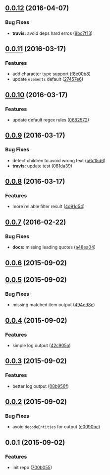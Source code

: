 <a name="0.0.12"></a>
## [0.0.12](https://github.com/sparanoid/grunt-leading-quotes/compare/v0.0.11...v0.0.12) (2016-04-07)


### Bug Fixes

* **travis:** avoid deps hard erros ([8bc7f13](https://github.com/sparanoid/grunt-leading-quotes/commit/8bc7f13))



<a name="0.0.11"></a>
## [0.0.11](https://github.com/sparanoid/grunt-leading-quotes/compare/v0.0.10...v0.0.11) (2016-03-17)


### Features

* add character type support ([f8e00b8](https://github.com/sparanoid/grunt-leading-quotes/commit/f8e00b8))
* update `elements` default ([27457e6](https://github.com/sparanoid/grunt-leading-quotes/commit/27457e6))



<a name="0.0.10"></a>
## [0.0.10](https://github.com/sparanoid/grunt-leading-quotes/compare/v0.0.9...v0.0.10) (2016-03-17)


### Features

* update default regex rules ([0682572](https://github.com/sparanoid/grunt-leading-quotes/commit/0682572))



<a name="0.0.9"></a>
## [0.0.9](https://github.com/sparanoid/grunt-leading-quotes/compare/v0.0.8...v0.0.9) (2016-03-17)


### Bug Fixes

* detect children to avoid wrong text ([b6c15d6](https://github.com/sparanoid/grunt-leading-quotes/commit/b6c15d6))
* **travis:** update test ([081da39](https://github.com/sparanoid/grunt-leading-quotes/commit/081da39))



<a name="0.0.8"></a>
## [0.0.8](https://github.com/sparanoid/grunt-leading-quotes/compare/v0.0.7...v0.0.8) (2016-03-17)


### Features

* more reliable filter result ([4d91d54](https://github.com/sparanoid/grunt-leading-quotes/commit/4d91d54))



<a name="0.0.7"></a>
## [0.0.7](https://github.com/sparanoid/grunt-leading-quotes/compare/v0.0.6...v0.0.7) (2016-02-22)


### Bug Fixes

* **docs:** missing leading quotes ([a48ea04](https://github.com/sparanoid/grunt-leading-quotes/commit/a48ea04))



<a name="0.0.6"></a>
## [0.0.6](https://github.com/sparanoid/grunt-leading-quotes/compare/v0.0.5...v0.0.6) (2015-09-02)




<a name="0.0.5"></a>
## [0.0.5](https://github.com/sparanoid/grunt-leading-quotes/compare/v0.0.4...v0.0.5) (2015-09-02)


### Bug Fixes

* missing matched item output ([494dd8c](https://github.com/sparanoid/grunt-leading-quotes/commit/494dd8c))



<a name="0.0.4"></a>
## [0.0.4](https://github.com/sparanoid/grunt-leading-quotes/compare/v0.0.3...v0.0.4) (2015-09-02)


### Features

* simple log output ([42c905a](https://github.com/sparanoid/grunt-leading-quotes/commit/42c905a))



<a name="0.0.3"></a>
## [0.0.3](https://github.com/sparanoid/grunt-leading-quotes/compare/v0.0.2...v0.0.3) (2015-09-02)


### Features

* better log output ([08b956f](https://github.com/sparanoid/grunt-leading-quotes/commit/08b956f))



<a name="0.0.2"></a>
## [0.0.2](https://github.com/sparanoid/grunt-leading-quotes/compare/v0.0.1...v0.0.2) (2015-09-02)


### Bug Fixes

* avoid `decodeEntities` for output ([e0090bc](https://github.com/sparanoid/grunt-leading-quotes/commit/e0090bc))



<a name="0.0.1"></a>
## 0.0.1 (2015-09-02)


### Features

* init repo ([700b055](https://github.com/sparanoid/grunt-leading-quotes/commit/700b055))
